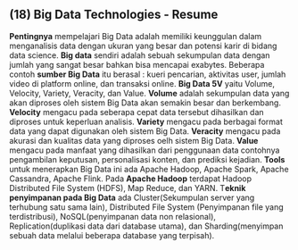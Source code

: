 ## (18) Big Data Technologies - Resume

**Pentingnya** mempelajari Big Data adalah memiliki keunggulan dalam menganalisis data dengan ukuran yang besar dan potensi karir di bidang data science. **Big data** sendiri adalah sebuah sekumpulan data dengan jumlah yang sangat besar bahkan bisa mencapai exabytes. Beberapa contoh **sumber Big Data** itu berasal : kueri pencarian, aktivitas user, jumlah video di platform online, dan transaksi online. **Big Data 5V** yaitu Volume, Velocity, Variety, Veracity, dan Value. **Volume** adalah sekumpulan data yang akan diproses oleh sistem Big Data akan semakin besar dan berkembang. **Velocity** mengacu pada seberapa cepat data tersebut dihasilkan dan diproses untuk keperluan analisis. **Variety** mengacu pada berbagai format data yang dapat digunakan oleh sistem Big Data. **Veracity** mengacu pada akurasi dan kualitas data yang diproses oelh sistem Big Data. **Value** mengacu pada manfaat yang dihasilkan dari penggunaan data contohnya pengambilan keputusan, personalisasi konten, dan prediksi kejadian. **Tools** untuk menerapkan Big Data ini ada Apache Hadoop, Apache Spark, Apache Cassandra, Apache Flink. Pada **Apache Hadoop** terdapat Hadoop Distributed File System (HDFS), Map Reduce, dan YARN. T**eknik penyimpanan pada Big Data** ada Cluster(Sekumpulan server yang terhubung satu sama lain), Distributed File System (Penyimpanan file yang terdistribusi), NoSQL(penyimpanan data non relasional), Replication(duplikasi data dari database utama), dan Sharding(menyimpan sebuah data melalui beberapa database yang terpisah).